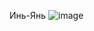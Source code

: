 Инь-Янь
![image](https://github.com/Yuliya-Shamshiyeva/cpp-OpenGL/assets/147943894/8b510e05-36e2-49c5-b5e1-1d5d60509759)
